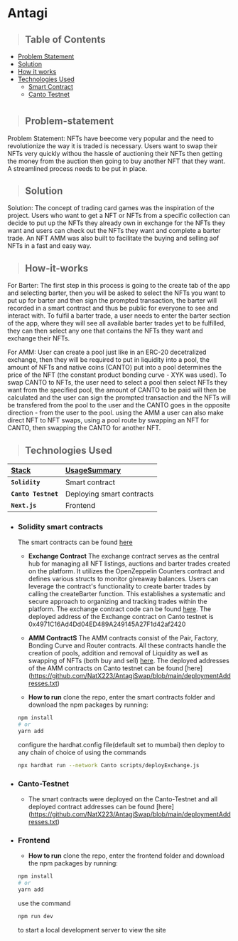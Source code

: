 # Antagi

<!-- live link -  -->

> ## Table of Contents

-   [Problem Statement](#Problem-statement)
-   [Solution](#Solution)
-   [How it works](#How-it-works)
-   [Technologies Used](#technologies-used)
    -   [Smart Contract](#Solidity-smart-contracts)
    -   [Canto Testnet](#Canto-Testnet)
#

> ## Problem-statement

Problem Statement: NFTs have beecome very popular and the need to revolutionize the way it is traded is necessary. Users want to swap their NFTs very quickly withou the hassle of auctioning their NFTs then getting the money from the auction then going to buy another NFT that they want. A streamlined process needs to be put in place.

> ## Solution

Solution: The concept of trading card games was the inspiration of the project. Users who want to get a NFT or NFTs from a specific collection can decide to put up the NFTs they already own in exchange for the NFTs they want and users can check out the NFTs they want and complete a barter trade. An NFT AMM was also built to facilitate the buying and selling aof NFTs in a fast and easy way.

> ## How-it-works

For Barter: The first step in this process is going to the create tab of the app and selecting barter, then you will be asked to select the NFTs you want to put up for barter and then sign the prompted transaction, the barter will recorded in a smart contract and thus be public for everyone to see and interact with. To fulfil a barter trade, a user needs to enter the barter section of the app, where they will see all available barter trades yet to be fulfilled, they can then select any one that contains the NFTs they want and exchange their NFTs.

For AMM: User can create a pool just like in an ERC-20 decetralized exchange, then they will be required to put in liquidity into a pool, the amount of NFTs and native coins (CANTO) put into a pool determines the price of the NFT (the constant product bonding curve - XYK was used). To swap CANTO to NFTs, the user need to select a pool then select NFTs they want from the specified pool, the amount of CANTO to be paid will then be calculated and the user can sign the prompted transaction and the NFTs will be transfered from the pool to the user and the CANTO goes in the opposite direction - from the user to the pool. using the AMM a user can also make direct NFT to NFT swaps, using a pool route by swapping an NFT for CANTO, then swapping the CANTO for another NFT. 

> ## Technologies Used

| <b><u>Stack</u></b>      | <b><u>UsageSummary</u></b>                           |
| :----------------------- | :--------------------------------------------------- |
| **`Solidity`**           | Smart contract                                       |
| **`Canto Testnet`**   | Deploying smart contracts                            |
| **`Next.js`**            | Frontend                                             |

-   ### **Solidity smart contracts**

    The  smart contracts can be found [here](https://github.com/NatX223/AntagiSwap/tree/main/smart%20contracts)

    -   **Exchange Contract** The exchange contract serves as the central hub for managing all NFT listings, auctions and barter trades created on the platform. It 
    utilizes the OpenZeppelin Counters contract and defines various structs to monitor giveaway balances. Users can leverage the 
    contract's functionality to create barter trades by calling the createBarter function. This establishes a systematic and 
    secure approach to organizing and tracking trades within the platform. The exchange contract code can be found [here](https://github.com/NatX223/AntagiSwap/blob/main/smart%20contracts/contracts/Exchange.sol). The deployed address of the Exchange contract 
    on Canto testnet is 0x4971C16Ad4Dd04ED489A249145A27F1d42af2420
    -   **AMM ContractS** The AMM contracts consist of the Pair, Factory, Bonding Curve and Router contracts. All these contracts handle the creation of pools, addition and removal of Liquidity as well as swapping of NFTs (both buy and sell) [here](https://github.com/NatX223/AntagiSwap/tree/main/smart%20contracts). The deployed addresses of the AMM contracts on Canto testnet can be found [here] (https://github.com/NatX223/AntagiSwap/blob/main/deploymentAddresses.txt)

    -   **How to run** clone the repo, enter the smart contracts folder and download the npm packages by running:
    ```bash
    npm install
    # or
    yarn add
    ```
    configure the hardhat.config file(default set to mumbai) then deploy to any chain of choice of using the commands
    ```bash
    npx hardhat run --network Canto scripts/deployExchange.js
    ```

-   ### **Canto-Testnet**

    - The smart contracts were deployed on the Canto-Testnet and all deployed contract addresses can be found [here] (https://github.com/NatX223/AntagiSwap/blob/main/deploymentAddresses.txt)

-   ### **Frontend**

    -   **How to run** clone the repo, enter the frontend folder and download the npm packages by running:
    ```bash
    npm install
    # or
    yarn add
    ```
    use the command
    ```bash
    npm run dev
    ```
    to start a local development server to view the site
